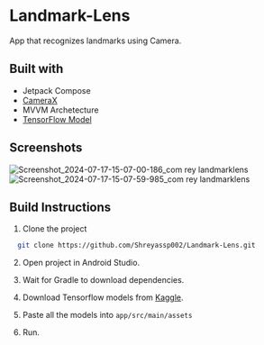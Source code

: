 
# Landmark-Lens

App that recognizes landmarks using Camera.


## Built with

- Jetpack Compose
- [CameraX](https://developer.android.com/media/camera/camerax) 
- MVVM Archetecture
- [TensorFlow Model](https://www.kaggle.com/models/google/landmarks)  


## Screenshots
![Screenshot_2024-07-17-15-07-00-186_com rey landmarklens](https://github.com/user-attachments/assets/796aa1af-08df-4dbb-9eac-dec83f3a8af7)
![Screenshot_2024-07-17-15-07-59-985_com rey landmarklens](https://github.com/user-attachments/assets/c87c3657-2da5-4639-bff5-7dd27779730d)



## Build Instructions

1) Clone the project

```bash
  git clone https://github.com/Shreyassp002/Landmark-Lens.git
```

2) Open project in Android Studio.


3) Wait for Gradle to download dependencies.
4) Download Tensorflow models from [Kaggle](https://www.kaggle.com/models/google/landmarks).
5) Paste all the models into `app/src/main/assets`
6) Run.
